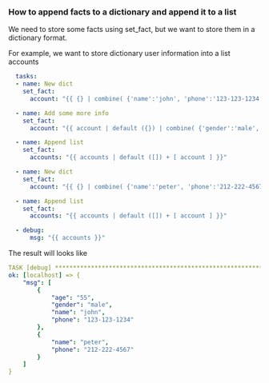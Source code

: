 ### How to append facts to a dictionary and append it to a list

We need to store some facts using set_fact, but we want to store them in a dictionary format.

For example, we want to store dictionary user information into a list accounts
```yaml
  tasks:
  - name: New dict
    set_fact:
      account: "{{ {} | combine( {'name':'john', 'phone':'123-123-1234'}) }}"

  - name: Add some more info
    set_fact:
      account: "{{ account | default ({}) | combine( {'gender':'male', 'age':'55'}) }}"

  - name: Append list
    set_fact:
      accounts: "{{ accounts | default ([]) + [ account ] }}"

  - name: New dict
    set_fact:
      account: "{{ {} | combine( {'name':'peter', 'phone':'212-222-4567'}) }}"

  - name: Append list
    set_fact:
      accounts: "{{ accounts | default ([]) + [ account ] }}"

  - debug:
      msg: "{{ accounts }}"
```

The result will looks like
```yaml
TASK [debug] ***********************************************************************************************************************************************
ok: [localhost] => {
    "msg": [
        {
            "age": "55",
            "gender": "male",
            "name": "john",
            "phone": "123-123-1234"
        },
        {
            "name": "peter",
            "phone": "212-222-4567"
        }
    ]
}
```

